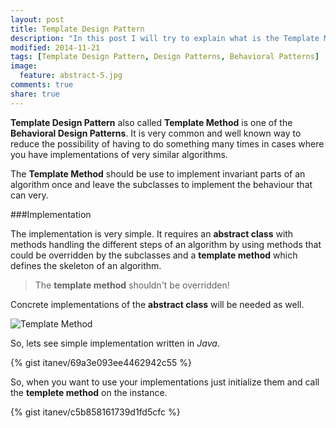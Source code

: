 ```yaml
---
layout: post
title: Template Design Pattern
description: "In this post I will try to explain what is the Template Method, what problem it solves and how to implement it using Java."
modified: 2014-11-21
tags: [Template Design Pattern, Design Patterns, Behavioral Patterns]
image:
  feature: abstract-5.jpg
comments: true
share: true  
--- 
```


**Template Design Pattern** also called **Template Method** is one of the **Behavioral Design Patterns**. It is very common and well known way to reduce the possibility of having to do something many times in cases where you have implementations of very similar algorithms.

The **Template Method** should be use to implement invariant parts of an algorithm once and leave the subclasses to implement the behaviour that can very.

###Implementation

The implementation is very simple. It requires an **abstract class** with methods handling the different steps of an algorithm by using methods that could be overridden by the subclasses and a **template method** which defines the skeleton of an algorithm.

> The **template method** shouldn't be overridden!

Concrete implementations of the **abstract class** will be needed as well.

![Template Method](http://itanev.github.io/images/Template/template.png)

So, lets see simple implementation written in *Java*.

{% gist itanev/69a3e093ee4462942c55 %}

So, when you want to use your implementations just initialize them and call the **templete method** on the instance.

{% gist itanev/c5b858161739d1fd5cfc %}